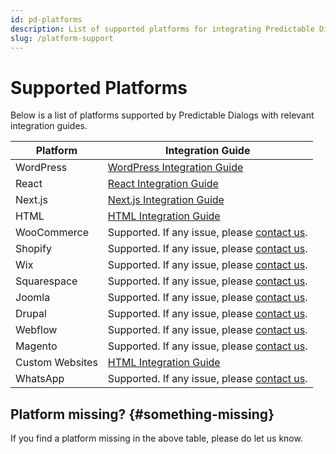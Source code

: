 ```yaml
---
id: pd-platforms
description: List of supported platforms for integrating Predictable Dialogs chatbot into your website.
slug: /platform-support
---
```


# Supported Platforms

Below is a list of platforms supported by Predictable Dialogs with relevant integration guides.

| Platform        | Integration Guide                                        |
|-----------------|----------------------------------------------------------|
| WordPress       | [WordPress Integration Guide](https://predictabledialogs.com/learn/openai/wordpress-openai-chatbot) |
| React           | [React Integration Guide](https://predictabledialogs.com/learn/openai/react-chatbot-integration)     |
| Next.js         | [Next.js Integration Guide](https://predictabledialogs.com/learn/openai/nextjs-chatbot-integration)  |
| HTML            | [HTML Integration Guide](https://predictabledialogs.com/learn/openai/add-chatbot-html)               |
| WooCommerce     | Supported. If any issue, please [contact us](https://predictabledialogs.com/contact).                |
| Shopify         | Supported. If any issue, please [contact us](https://predictabledialogs.com/contact).                |
| Wix             | Supported. If any issue, please [contact us](https://predictabledialogs.com/contact).                |
| Squarespace     | Supported. If any issue, please [contact us](https://predictabledialogs.com/contact).                |
| Joomla          | Supported. If any issue, please [contact us](https://predictabledialogs.com/contact).                |
| Drupal          | Supported. If any issue, please [contact us](https://predictabledialogs.com/contact).                |
| Webflow         | Supported. If any issue, please [contact us](https://predictabledialogs.com/contact).                |
| Magento         | Supported. If any issue, please [contact us](https://predictabledialogs.com/contact).                |
| Custom Websites | [HTML Integration Guide](https://predictabledialogs.com/learn/openai/add-chatbot-html)               |
| WhatsApp         | Supported. If any issue, please [contact us](https://predictabledialogs.com/contact).                |


## Platform missing? {#something-missing}
If you find a platform missing in the above table, please do let us know.